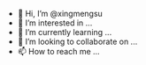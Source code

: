 - 👋 Hi, I’m @xingmengsu
- 👀 I’m interested in ...
- 🌱 I’m currently learning ...
- 💞️ I’m looking to collaborate on ...
- 📫 How to reach me ...

<!---
xingmengsu/xingmengsu is a ✨ special ✨ repository because its `README.md` (this file) appears on your GitHub profile.
You can click the Preview link to take a look at your changes.
--->
